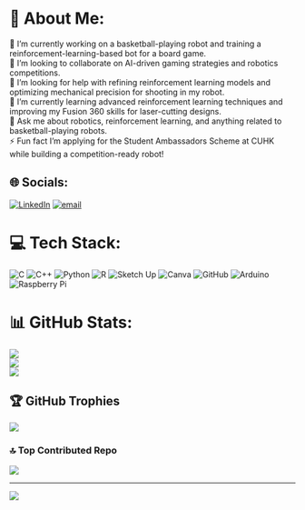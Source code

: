 # 💫 About Me:
🎥 I’m currently working on a basketball-playing robot and training a reinforcement-learning-based bot for a board game.<br>🤝 I’m looking to collaborate on AI-driven gaming strategies and robotics competitions.<br>🤲 I’m looking for help with refining reinforcement learning models and optimizing mechanical precision for shooting in my robot.<br>🌱 I’m currently learning advanced reinforcement learning techniques and improving my Fusion 360 skills for laser-cutting designs.<br>💬 Ask me about robotics, reinforcement learning, and anything related to basketball-playing robots.<br>⚡ Fun fact I’m applying for the Student Ambassadors Scheme at CUHK while building a competition-ready robot!


## 🌐 Socials:
[![LinkedIn](https://img.shields.io/badge/LinkedIn-%230077B5.svg?logo=linkedin&logoColor=white)](https://linkedin.com/in/https://www.linkedin.com/in/thanisorn-jarudilokkul-048870326/) [![email](https://img.shields.io/badge/Email-D14836?logo=gmail&logoColor=white)](mailto:thanisornjarudilokkul@gmail.com) 

# 💻 Tech Stack:
![C](https://img.shields.io/badge/c-%2300599C.svg?style=for-the-badge&logo=c&logoColor=white) ![C++](https://img.shields.io/badge/c++-%2300599C.svg?style=for-the-badge&logo=c%2B%2B&logoColor=white) ![Python](https://img.shields.io/badge/python-3670A0?style=for-the-badge&logo=python&logoColor=ffdd54) ![R](https://img.shields.io/badge/r-%23276DC3.svg?style=for-the-badge&logo=r&logoColor=white) ![Sketch Up](https://img.shields.io/badge/SketchUp-005F9E?style=for-the-badge&logo=sketchup&logoColor=white) ![Canva](https://img.shields.io/badge/Canva-%2300C4CC.svg?style=for-the-badge&logo=Canva&logoColor=white) ![GitHub](https://img.shields.io/badge/github-%23121011.svg?style=for-the-badge&logo=github&logoColor=white) ![Arduino](https://img.shields.io/badge/-Arduino-00979D?style=for-the-badge&logo=Arduino&logoColor=white) ![Raspberry Pi](https://img.shields.io/badge/-Raspberry_Pi-C51A4A?style=for-the-badge&logo=Raspberry-Pi)
# 📊 GitHub Stats:
![](https://github-readme-stats.vercel.app/api?username=Book15011&theme=dark&hide_border=false&include_all_commits=false&count_private=false)<br/>
![](https://github-readme-streak-stats.herokuapp.com/?user=Book15011&theme=dark&hide_border=false)<br/>
![](https://github-readme-stats.vercel.app/api/top-langs/?username=Book15011&theme=dark&hide_border=false&include_all_commits=false&count_private=false&layout=compact)

## 🏆 GitHub Trophies
![](https://github-profile-trophy.vercel.app/?username=Book15011&theme=shadow_green&no-frame=false&no-bg=true&margin-w=4)

### 🔝 Top Contributed Repo
![](https://github-contributor-stats.vercel.app/api?username=Book15011&limit=5&theme=gruvbox&combine_all_yearly_contributions=true)

---
[![](https://visitcount.itsvg.in/api?id=Book15011&icon=10&color=0)](https://visitcount.itsvg.in)

<!-- Proudly created with GPRM ( https://gprm.itsvg.in ) -->
